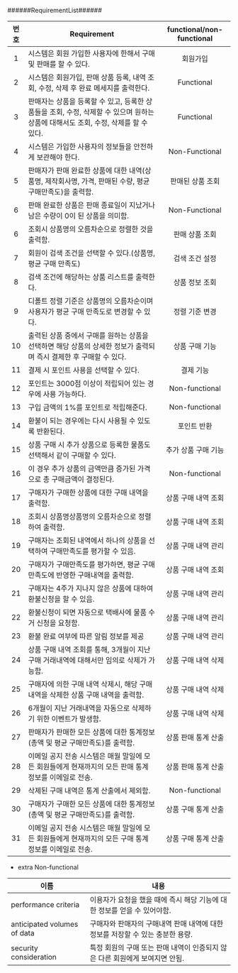 ######RequirementList######

| 번호 | Requirement | functional/non-functional |
| :--: | ------------------- | :----------: |
|1|시스템은 회원 가입한 사용자에 한해서 구매 및 판매를 할 수 있다.|회원가입|
|2|시스템은 회원가입, 판매 상품 등록, 내역 조회, 수정, 삭제 후 완료 메세지를 출력한다.|Functional|
|3|판매자는 상품을 등록할 수 있고, 등록한 상품들을 조회, 수정, 삭제할 수 있으며 원하는 상품에 대해서도 조회, 수정, 삭제를 할 수 있다.|Functional|
|4|시스템은 가입한 사용자의 정보들을 안전하게 보관해야 한다.|Non-Functional|
|5|판매자가 판매 완료한 상품에 대한 내역(상품명, 제작회사명, 가격, 판매된 수량, 평균 구매만족도)을 출력함.|판매된 상품 조회|
|6|판매 완료한 상품은 판매 종료일이 지났거나 남은 수량이 0이 된 상품을 의미함.|Non-Functional|
|6|조회시 상품명의 오름차순으로 정렬한 것을 출력함.|판매 상품 조회|
|7|회원이 검색 조건을 선택할 수 있다.(상품명, 평균 구매 만족도)|검색 조건 설정|
|8|검색 조건에 해당하는 상품 리스트를 출력한다.|상품 정보 조회|
|9|디폴트 정렬 기준은 상품명의 오름차순이며 사용자가 평균 구매 만족도로 변경할 수 있다.|정렬 기준 변경|
|10|출력된 상품 중에서 구매를 원하는 상품을 선택하면 해당 상품의 상세한 정보가 출력되며 즉시 결제한 후 구매할 수 있다.|상품 구매 기능|
|11|결제 시 포인트 사용을 선택할 수 있다.|결제 기능|
|12|포인트는 3000점 이상이 적립되어 있는 경우에 사용 가능하다.|Non-functional|
|13|구입 금액의 1%를 포인트로 적립해준다.|Non-functional|
|14|환불이 되는 경우에는 다시 사용될 수 있도록 반환된다.|포인트 반환|
|15|상품 구매 시 추가 상품으로 등록한 물품도 선택해서 같이 구매할 수 있다.|추가 상품 구매 기능|
|16|이 경우 추가 상품의 금액만큼 증가된 가격으로 총 구매금액이 결정된다.|Non-functional|
|17|구매자가 구매한 상품에 대한 구매 내역을 출력함.|상품 구매 내역 조회|
|18|조회시 상품명상품명의 오름차순으로 정렬하여 출력함.|상품 구매 내역 조회|
|19|구매자는 조회된 내역에서 하나의 상품을 선택하여 구매만족도를 평가할 수 있음.|상품 구매 내역 관리|
|20|구매자가 구매만족도를 평가하면, 평균 구매만족도에 반영한 구매내역을 출력함.|상품 구매 내역 조회|
|21|구매자는 4주가 지나지 않은 상품에 대하여 환불신청을 할 수 있음.|상품 구매 내역 관리|
|22|환불신청이 되면 자동으로 택배사에 물품 수거 신청을 요청함.|상품 구매 내역 관리|
|23|환불 완료 여부에 따른 알림 정보를 제공|상품 구매 내역 관리|
|24|상품 구매 내역 조회를 통해, 3개월이 지난 구매 거래내역에 대해서만 임의로 삭제가 가능함.|상품 구매 내역 삭제|
|25|구매자에 의한 구매 내역 삭제시, 해당 구매 내역을 삭제한 상품 구매 내역을 출력함.|상품 구매 내역 삭제|
|26|6개월이 지난 거래내역을 자동으로 삭제하기 위한 이벤트가 발생함.|상품 구매 내역 삭제|
|27|판매자가 판매한 모든 상품에 대한 통계정보(총액 및 평균 구매만족도)를 출력함.|상품 판매 통계 산출|
|28|이메일 공지 전송 시스템은 매월 말일에 모든 회원들에게 현재까지의 모든 판매 통계 정보를 이메일로 전송.|상품 판매 통계 산출|
|29|삭제된 구매 내역은 통계 산출에서 제외함.|Non-functional|
|30|구매자가 구매한 모든 상품에 대한 통계정보(총액 및 평균 구매만족도)를 출력함.|상품 구매 통계 산출|
|31|이메일 공지 전송 시스템은 매월 말일에 모든 회원들에게 현재까지의 모든 구매 통계 정보를 이메일로 전송.|상품 구매 통계 산출|

- extra Non-functional

|이름|내용|
|-------|--------|
|performance criteria|이용자가 요청을 했을 때에 즉시 해당 기능에 대한 정보를 얻을 수 있어야함.|
|anticipated volumes of data|구매자와 판매자의 구매내역 판매 내역에 대한 정보를 저장할 수 있는 충분한 용량.|
|security consideration|특정 회원의 구매 또는 판매 내역이 인증되지 않은 다른 회원에게 보여지면 안됨.|
